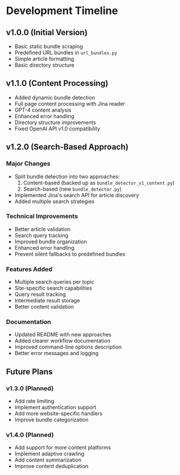 # Development Timeline

## v1.0.0 (Initial Version)
- Basic static bundle scraping
- Predefined URL bundles in `url_bundles.py`
- Simple article formatting
- Basic directory structure

## v1.1.0 (Content Processing)
- Added dynamic bundle detection
- Full page content processing with Jina reader
- GPT-4 content analysis
- Enhanced error handling
- Directory structure improvements
- Fixed OpenAI API v1.0 compatibility

## v1.2.0 (Search-Based Approach)
### Major Changes
- Split bundle detection into two approaches:
  1. Content-based (backed up as `bundle_detector_v1_content.py`)
  2. Search-based (new `bundle_detector.py`)
- Implemented Jina's search API for article discovery
- Added multiple search strategies

### Technical Improvements
- Better article validation
- Search query tracking
- Improved bundle organization
- Enhanced error handling
- Prevent silent fallbacks to predefined bundles

### Features Added
- Multiple search queries per topic
- Site-specific search capabilities
- Query result tracking
- Intermediate result storage
- Better content validation

### Documentation
- Updated README with new approaches
- Added clearer workflow documentation
- Improved command-line options description
- Better error messages and logging

## Future Plans
### v1.3.0 (Planned)
- Add rate limiting
- Implement authentication support
- Add more website-specific handlers
- Improve bundle categorization

### v1.4.0 (Planned)
- Add support for more content platforms
- Implement adaptive crawling
- Add content summarization
- Improve content deduplication 
